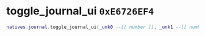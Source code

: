 # toggle_journal_ui `0xE6726EF4`

```lua
natives.journal.toggle_journal_ui(_unk0 --[[ number ]], _unk1 --[[ number ]])
```